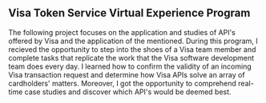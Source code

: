 ## Visa Token Service Virtual Experience Program

The following project focuses on the application and studies of API's offered by Visa and the application of the mentioned. During this program, I recieved the opportunity to step into the shoes of a Visa team member and complete tasks that replicate the work that the Visa software development team does every day. I learned how to confirm the validity of an incoming Visa transaction request and determine how Visa APIs solve an array of cardholders' matters. Moreover, I got the opportunity to comprehend real-time case studies and discover which API's would be deemed best.
